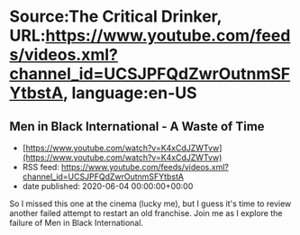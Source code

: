 # Source:The Critical Drinker, URL:https://www.youtube.com/feeds/videos.xml?channel_id=UCSJPFQdZwrOutnmSFYtbstA, language:en-US

## Men in Black International - A Waste of Time
 - [https://www.youtube.com/watch?v=K4xCdJZWTvw](https://www.youtube.com/watch?v=K4xCdJZWTvw)
 - RSS feed: https://www.youtube.com/feeds/videos.xml?channel_id=UCSJPFQdZwrOutnmSFYtbstA
 - date published: 2020-06-04 00:00:00+00:00

So I missed this one at the cinema (lucky me), but I guess it's time to review another failed attempt to restart an old franchise. Join me as I explore the failure of Men in Black International.

